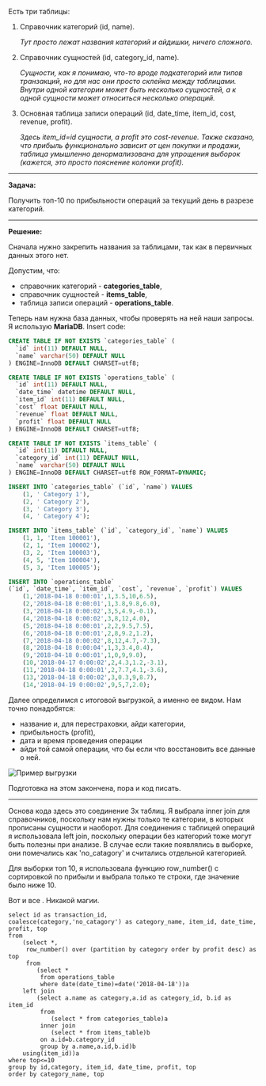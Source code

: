 Есть три таблицы:

1. Справочник категорий (id, name). 

	*Тут просто лежат названия категорий и айдишки, ничего сложного.*

2. Справочник сущностей (id, category_id, name). 

	*Сущности, как я понимаю, что-то вроде подкатегорий или типов транзакций, 
 но для нас они просто склейка между таблицами. Внутри одной категории может быть несколько сущностей, 
 а к одной сущности может относиться несколько операций.*

3. Основная таблица записи операций (id, date_time, item_id, cost, revenue, profit).

	*Здесь item_id=id сущности, а profit это cost-revenue. Также сказано, что прибыль функционально зависит 
 от цен покупки и продажи, таблица умышленно денормализована для упрощения выборок 
 (кажется, это просто пояснение колонки profit).*
 
 * * *

**Задача:**

Получить топ-10 по прибыльности операций за текущий день в разрезе категорий.

* * *

**Решение:**

Сначала нужно закрепить названия за таблицами, так как в первичных данных этого нет.

Допустим, что:

-   справочник категорий - **categories_table**,
-   справочник сущностей - **items_table**,
-   таблица записи операций - **operations_table**.

Теперь нам нужна база данных, чтобы проверять на ней наши запросы. 
Я использую **MariaDB**. Insert code:

```sql
CREATE TABLE IF NOT EXISTS `categories_table` (
  `id` int(11) DEFAULT NULL,
  `name` varchar(50) DEFAULT NULL
) ENGINE=InnoDB DEFAULT CHARSET=utf8;
```

```sql
CREATE TABLE IF NOT EXISTS `operations_table` (
  `id` int(11) DEFAULT NULL,
  `date_time` datetime DEFAULT NULL,
  `item_id` int(11) DEFAULT NULL,
  `cost` float DEFAULT NULL,
  `revenue` float DEFAULT NULL,
  `profit` float DEFAULT NULL
) ENGINE=InnoDB DEFAULT CHARSET=utf8;
```

```sql
CREATE TABLE IF NOT EXISTS `items_table` (
  `id` int(11) DEFAULT NULL,
  `category_id` int(11) DEFAULT NULL,
  `name` varchar(50) DEFAULT NULL
) ENGINE=InnoDB DEFAULT CHARSET=utf8 ROW_FORMAT=DYNAMIC;
```

```sql
INSERT INTO `categories_table` (`id`, `name`) VALUES
	(1, ' Category 1'),
	(2, ' Category 2'),
	(3, ' Category 3'),
 	(4, ' Category 4');
```

```sql
INSERT INTO `items_table` (`id`, `category_id`, `name`) VALUES
	(1, 1, 'Item 100001'),
	(2, 1, 'Item 100002'),
	(3, 2, 'Item 100003'),
  	(4, 5, 'Item 100004'),
  	(5, 3, 'Item 100005');
```

```sql
INSERT INTO `operations_table` 
(`id`, `date_time`, `item_id`, `cost`, `revenue`, `profit`) VALUES
	(1,'2018-04-18 0:00:01',1,3.5,10,6.5),
	(2,'2018-04-18 0:00:01',1,3.8,9.8,6.0),
  	(3,'2018-04-18 0:00:02',3,5,4.9,-0.1),
  	(4,'2018-04-18 0:00:02',3,8,12,4.0),
  	(5,'2018-04-18 0:00:01',2,2,9.5,7.5),
  	(6,'2018-04-18 0:00:01',2,8,9.2,1.2),
  	(7,'2018-04-18 0:00:02',8,12,4.7,-7.3),
  	(8,'2018-04-18 0:00:04',1,3,3.4,0.4),
  	(9,'2018-04-18 0:00:01',1,0,9,9.0),
  	(10,'2018-04-17 0:00:02',2,4.3,1.2,-3.1),
  	(11,'2018-04-18 0:00:01',2,7.7,4.1,-3.6),
  	(13,'2018-04-18 0:00:02',3,0.3,9,8.7),
  	(14,'2018-04-19 0:00:02',9,5,7,2.0);

```
Далее определимся с итоговой выгрузкой, а именно ее видом. 
Нам точно понадобятся:

-   название и, для перестраховки, айди категории, 
-   прибыльность (profit), 
-   дата и время проведения операции 
-   айди той самой операции, что бы если что восстановить все данные о ней.
    
![Пример выгрузки](https://lh6.googleusercontent.com/bvlJdIA8RxZnflolLlY3ZG2lrBthn8VZVxCwG9jI9Fz4tTT6Pv4LmNZUrkRKj5nXJ1qjyqAzc3G16JghSCmi6GCjeHcZTQiqXMszDC17i6R2fKmdXsiUXHEF7BXA2ck_hseqSr2C)

Подготовка на этом закончена, пора и код писать.

* * *

Основа кода здесь это соединение 3х таблиц. Я выбрала inner join для справочников, 
поскольку нам нужны только те категории, в которых прописаны сущности и наоборот. 
Для соединения с таблицей операций я использовала left join, поскольку 
операции без категорий тоже могут быть полезны при анализе. 
В случае если такие появлялись в выборке, они помечались как 'no_catagory' и считались отдельной категорией.

Для выборки топ 10, я использовала функцию row_number() с сортировкой по прибыли и 
выбрала только те строки, где значение было ниже 10.

Вот и все . Никакой магии.

```
select id as transaction_id, 
coalesce(category,'no_catagory') as category_name, item_id, date_time, profit, top
from 
	(select *,
	 row_number() over (partition by category order by profit desc) as top
	 from
	 	(select *
		 from operations_table
		 where date(date_time)=date('2018-04-18'))a
	left join
		(select a.name as category,a.id as category_id, b.id as item_id 
		 from 
		 	(select * from categories_table)a
		 inner join
			(select * from items_table)b
		 on a.id=b.category_id
		 group by a.name,a.id,b.id)b
	using(item_id))a 
where top<=10
group by id,category, item_id, date_time, profit, top
order by category_name, top

```
